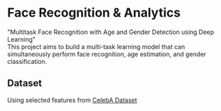 # Face Recognition & Analytics
"Multitask Face Recognition with Age and Gender Detection using Deep Learning"   
This project aims to build a multi-task learning model that can simultaneously perform face recognition, age estimation, and gender classification.

## Dataset
Using selected features from [CelebA Dataset](https://www.kaggle.com/datasets/jessicali9530/celeba-dataset)
